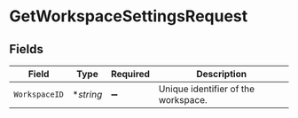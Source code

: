 # GetWorkspaceSettingsRequest


## Fields

| Field                               | Type                                | Required                            | Description                         |
| ----------------------------------- | ----------------------------------- | ----------------------------------- | ----------------------------------- |
| `WorkspaceID`                       | **string*                           | :heavy_minus_sign:                  | Unique identifier of the workspace. |